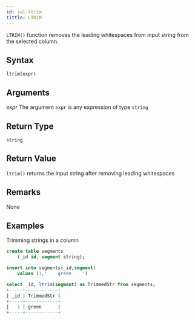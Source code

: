 ```yaml
---
id: sql-ltrim
tittle: LTRIM
---
```


`LTRIM()` function removes the leading whitespaces from input string from the selected column.

## Syntax

```
ltrim(expr)
```

## Arguments

_expr_
The argument `expr` is any expression of type `string`

## Return Type
`string`

## Return Value
`ltrim()` returns the input string after removing leading whitespaces
## Remarks
None
## Examples
Trimming strings in a column

```sql
create table segments
    (_id id, segment string);

insert into segments(_id,segment)
    values (1,'    green    ')

select _id, ltrim(segment) as TrimmedStr from segments;
+-----+------------+
| _id | TrimmedStr |
+-----+------------+
|   1 | green      |
+-----+------------+
```
